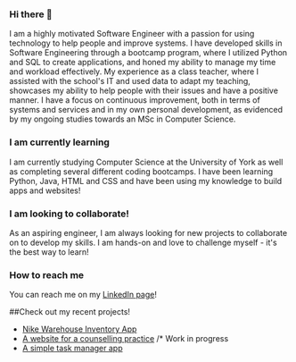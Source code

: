 ### Hi there 👋

I am a highly motivated Software Engineer with a passion for using technology to help people and improve systems. 
I have developed skills in Software Engineering through a bootcamp program, where I utilized Python and SQL to 
create applications, and honed my ability to manage my time and workload effectively. My experience as a class 
teacher, where I assisted with the school's IT and used data to adapt my teaching, showcases my ability to help 
people with their issues and have a positive manner. I have a focus on continuous improvement, both in terms of 
systems and services and in my own personal development, as evidenced by my ongoing studies towards an MSc in 
Computer Science.

### I am currently learning

I am currently studying Computer Science at the University of York as well as completing several different coding bootcamps. 
I have been learning Python, Java, HTML and CSS and have been using my knowledge to build apps and websites!

### I am looking to collaborate!

As an aspiring engineer, I am always looking for new projects to collaborate on to develop my skills. I am hands-on
and love to challenge myself - it's the best way to learn!

### How to reach me

You can reach me on my [LinkedIn page](https://www.linkedin.com/in/ruy-zambrano/)! 


##Check out my recent projects!

* [Nike Warehouse Inventory App](https://github.com/Ruyzambrano/finalCapstone)
* [A website for a counselling practice](https://github.com/Ruyzambrano/counselling_website) /* Work in progress
* [A simple task manager app](https://github.com/Ruyzambrano/task_manager)

<!--
**Ruyzambrano/Ruyzambrano** is a ✨ _special_ ✨ repository because its `README.md` (this file) appears on your GitHub profile.

Here are some ideas to get you started:

- 🔭 I’m currently working on ...
- 🌱 I’m currently learning ...
- 👯 I’m looking to collaborate on ...
- 🤔 I’m looking for help with ...
- 💬 Ask me about ...
- 📫 How to reach me: ...
- 😄 Pronouns: ...
- ⚡ Fun fact: ...
-->
